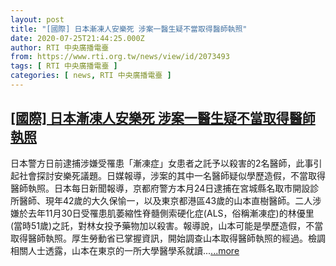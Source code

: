 ```yaml
---
layout: post
title: "[國際] 日本漸凍人安樂死 涉案一醫生疑不當取得醫師執照"
date: 2020-07-25T21:44:25.000Z
author: RTI 中央廣播電臺
from: https://www.rti.org.tw/news/view/id/2073493
tags: [ RTI 中央廣播電臺 ]
categories: [ news, RTI 中央廣播電臺 ]
---
```

<!--1595713465000-->
[[國際] 日本漸凍人安樂死 涉案一醫生疑不當取得醫師執照](https://www.rti.org.tw/news/view/id/2073493)
------

<div>
日本警方日前逮捕涉嫌受罹患「漸凍症」女患者之託予以殺害的2名醫師，此事引起社會探討安樂死議題。日媒報導，涉案的其中一名醫師疑似學歷造假，不當取得醫師執照。日本每日新聞報導，京都府警方本月24日逮捕在宮城縣名取市開設診所醫師、現年42歲的大久保愉一，以及東京都港區43歲的山本直樹醫師。二人涉嫌於去年11月30日受罹患肌萎縮性脊髓側索硬化症(ALS，俗稱漸凍症)的林優里(當時51歲)之託，對林女投予藥物加以殺害。報導說，山本可能是學歷造假，不當取得醫師執照。厚生勞動省已掌握資訊，開始調查山本取得醫師執照的經過。檢調相關人士透露，山本在東京的一所大學醫學系就讀...<a target="_blank" href="https://www.rti.org.tw/news/view/id/2073493">...more</a>
</div>
